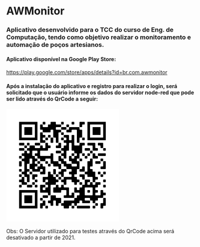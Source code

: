 # AWMonitor

### Aplicativo desenvolvido para o TCC do curso de Eng. de Computação, tendo como objetivo realizar o monitoramento e automação de poços artesianos.

#### Aplicativo disponível na Google Play Store: 
https://play.google.com/store/apps/details?id=br.com.awmonitor

#### Após a instalação do aplicativo e registro para realizar o login, será solicitado que o usuário informe os dados do servidor node-red que pode ser lido através do QrCode a seguir:

![alt text](https://raw.githubusercontent.com/lucasfts/AWMonitor/master/NodeRed/QRCode.png)

Obs: O Servidor utilizado para testes através do QrCode acima será desativado a partir de 2021.
